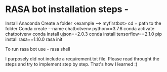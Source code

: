 # RASA bot installation steps -
Install Anaconda
Create a folder <example --> myfirstbot>
  cd + path to the folder
  Conda create --name chatbotvenv python==3.7.6
  conda activate chatbotvenv
  conda install ujson==2.0.3
  conda install tensorflow==2.1.0
  pip install rasa==1.10.0
  rasa init
  
  To run rasa bot use - rasa shell

I purposely did not include a requirement.txt file. Please read throught the steps and try to implement step by step. That's how I learned :)
